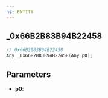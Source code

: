 ```yaml
---
ns: ENTITY
---
```

## _0x66B2B83B94B22458

```c
// 0x66B2B83B94B22458
Any _0x66B2B83B94B22458(Any p0);
```

## Parameters
* **p0**:
